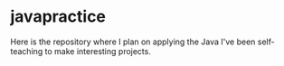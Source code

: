 # javapractice
Here is the repository where I plan on applying the Java I've been self-teaching to make interesting projects.
